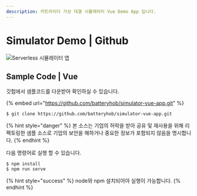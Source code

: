 ```yaml
---
description: 카트라이더 가상 대결 시뮬레이터 Vue Demo App 입니다.
---
```


# Simulator Demo | Github

![Serverless 시뮬레이터 앱](../../../.gitbook/assets/simulator.gif)

## Sample Code | Vue

깃헙에서 샘플코드를 다운받아  확인하실 수 있습니다.

{% embed url="https://github.com/batteryhob/simulator-vue-app.git" %}

```
$ git clone https://github.com/batteryhob/simulator-vue-app.git
```

{% hint style="danger" %}
본 소스는 기업의 허락을 받아 공유 및 재사용을 위해 리팩토링한 샘플 소스로 기업의 보안을 해하거나 중요한 정보가 포함되지 않음을 명시합니다.
{% endhint %}

다음 명령어로 실행 할 수 있습니다.

```
$ npm install
$ npm run serve
```

{% hint style="success" %}
node와 npm 설치되어야 실행이 가능합니다.
{% endhint %}
